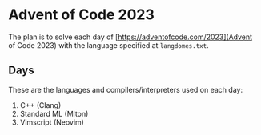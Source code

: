 # Advent of Code 2023

The plan is to solve each day of [https://adventofcode.com/2023](Advent of Code 2023) with the language specified at `langdomes.txt`.

## Days

These are the languages and compilers/interpreters used on each day:
1. C++ (Clang)
2. Standard ML (Mlton)
3. Vimscript (Neovim)
